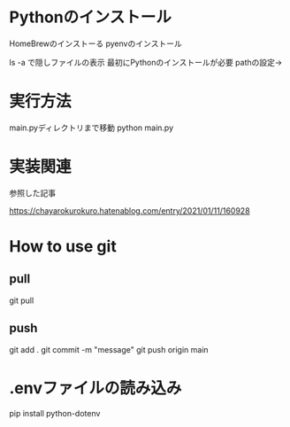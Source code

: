 # Pythonのインストール

HomeBrewのインストーる
pyenvのインストール

ls -a
で隠しファイルの表示
最初にPythonのインストールが必要
pathの設定→

# 実行方法

main.pyディレクトリまで移動
python main.py


# 実装関連

参照した記事


https://chayarokurokuro.hatenablog.com/entry/2021/01/11/160928


# How to use git

## pull

git pull

## push

git add .
git commit -m "message"
git push origin main

# .envファイルの読み込み
pip install python-dotenv